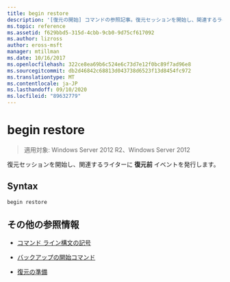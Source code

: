 ```yaml
---
title: begin restore
description: '[復元の開始] コマンドの参照記事。復元セッションを開始し、関連するライターに復元前イベントを発行します。'
ms.topic: reference
ms.assetid: f629bbd5-315d-4cbb-9cb0-9d75cf617092
ms.author: lizross
author: eross-msft
manager: mtillman
ms.date: 10/16/2017
ms.openlocfilehash: 322ce8ea69b6c524e6c73d7e12f0bc89f7ad96e8
ms.sourcegitcommit: db2d46842c68813d043738d6523f13d8454fc972
ms.translationtype: MT
ms.contentlocale: ja-JP
ms.lasthandoff: 09/10/2020
ms.locfileid: "89632779"
---
```

# <a name="begin-restore"></a>begin restore

> 適用対象: Windows Server 2012 R2、Windows Server 2012

復元セッションを開始し、関連するライターに **復元前** イベントを発行します。

## <a name="syntax"></a>Syntax

```
begin restore
```

## <a name="additional-references"></a>その他の参照情報

- [コマンド ライン構文の記号](command-line-syntax-key.md)

- [バックアップの開始コマンド](begin-backup.md)

- [復元の準備](/windows/win32/vss/overview-of-preparing-for-restore)
